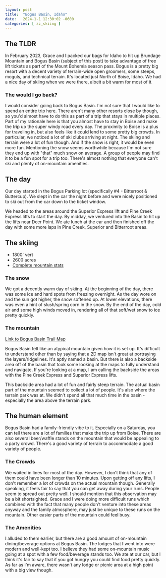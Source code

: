 ```yaml
---
layout: post
title:  "Bogus Basin, Idaho"
date:   2024-1-1 12:30:02 -0600
categories: [ zz_skiing ]
---
```


## The TLDR
In February 2023, Grace and I packed our bags 
for Idaho to hit up Brundage Mountain and Bogus 
Basin (subject of this post) to take advantage of free lift tickets
as part of the Mount Bohemia season pass. 
Bogus is a pretty big resort with a decent variety of terrain-wide 
open groomers, some steeps, moguls, and technical terrain. It's 
located just North of Boise, Idaho. 
We had a nice day of skiing when we were there, albeit a bit warm for most of it.

### The would I go back?
I would consider going back to Bogus Basin. I'm
not sure that I would like to spend an entire trip here. 
There aren't many other resorts 
close by though, so you'd almost have to do this as part
of a trip that stays in multiple places. Part of my rationale 
here is that you almost have to stay in Boise and make the 
trip up the super windy road every day. The proximity to Boise 
is a plus for traveling in, but also feels like it could lend 
to some pretty big crowds. In particular, we noticed a lot 
of ski clubs arriving at night.
The skiing and terrain were a lot of fun though. And if the snow 
is right, it would be even more fun. Mentioning the snow seems 
worthwhile because I'm not sure they end up with "that" 
much snow on average. A group of people may find it to be a fun 
spot for a trip too. There's almost nothing that everyone can't 
ski and plenty of on-mountain amenities. 

## The day
Our day started in the Bogus Parking lot 
(specifically #4 - Bitterroot & Buttercup). We slept in the car 
the night before and were nicely positioned to ski out 
from the car down to the ticket window.

We headed to the areas around the Superior Express lift and Pine Creek
Express lifts to start the day. By midday, we ventured into the Basin to
hit up the lifts near Deer Point. We ate lunch at the car and then finished
off the day with some more laps in Pine Creek, Superior and 
Bitterroot areas.


## The skiing
- 1800' vert
- 2600 acres
- [Complete mountain stats] 

### The snow
We got a decently warm day of skiing. At the beginning of the day, 
there was some ice and hard spots from freezing overnight. As the 
day wore on and the sun got higher, the snow softened up. At lower 
elevations, there was even a hint of slush/spring corn in the snow. 
By the end of the day, cold air and some high winds moved in, 
rendering all of that soft/wet snow to ice pretty quickly.

### The mountain
[Link to Bogus Basin Trail Map]

Bogus Basin felt like an atypical mountain given how it is set up. 
It's difficult to understand other than by saying that a 2D map isn't 
great at portraying the layers/ridgelines. It's aptly named a basin. 
But there is also a backside area off of the basin that took some 
looking at the maps to fully understand and navigate. If you're 
looking at a map, I am calling the backside the areas 
with the Pine Creek Express and Superior Express lifts.


This backside area had a lot of fun and fairly steep terrain. 
The actual basin part of the mountain seemed to collect a lot 
of people. It's also where the terrain park was at. We didn't 
spend all that much time in the basin - especially the area 
above the terrain park. 

## The human element
Bogus Basin had a family-friendly vibe to it. Especially on a 
Saturday, you can tell there are a lot of families that make 
the trip up from Boise. There are also several beer/waffle 
stands on the mountain that would be appealing to a party crowd. 
There's a good variety of terrain to accommodate a good variety of people. 

### The Crowds
We waited in lines for most of the day. However, I 
don't think that any of them could have been longer than 10 minutes. 
Upon getting off any lifts, I don't remember a lot of crowds on the 
actual mountain though. Generally speaking, it feels fair to say 
that you can get away during your runs. People seem to spread out 
pretty well. I should mention that this observation may be a bit 
shortsighted. Grace and I were doing more difficult runs 
which combined with the fact that many people don't venture into 
these areas anyway and the family atmosphere, may just be unique 
to these runs on the mountain. Other easier parts of the mountain could feel busy.

### The Amenities
I alluded to them earlier, but there are a good amount of on-mountain 
dining/beverage options at Bogus Basin. The lodges that I went into 
were modern and well-kept too. I believe they had some on-mountain 
music going at a spot with a few food/beverage stands too. We ate at 
our car, but I think it's fair to say that if you got hungry you could 
find food pretty quickly. As far as I'm aware, there wasn't any lodge 
or picnic area at a high point with a big view though. 

[Complete mountain stats]: https://bogusbasin.org/your-mountain/maps-statistics/
[Link to Bogus Basin Trail Map]: https://media.bogusbasin.org/uploads/2022/11/09115523/Winter-_Trail_Map_Web-02-1-scaled.jpg